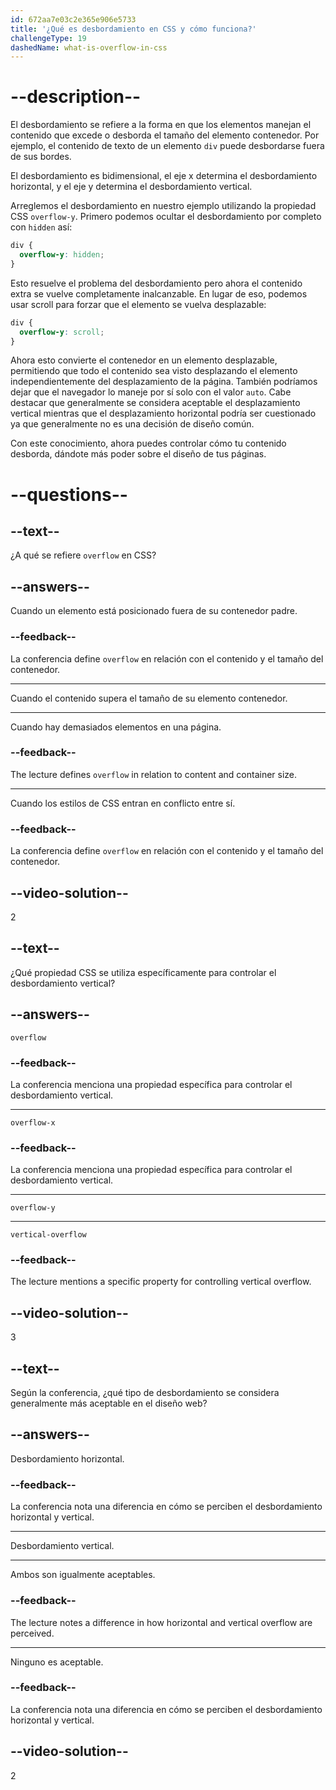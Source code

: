 ```yaml
---
id: 672aa7e03c2e365e906e5733
title: '¿Qué es desbordamiento en CSS y cómo funciona?'
challengeType: 19
dashedName: what-is-overflow-in-css
---
```


# --description--

El desbordamiento se refiere a la forma en que los elementos manejan el contenido que excede o desborda el tamaño del elemento contenedor. Por ejemplo, el contenido de texto de un elemento `div` puede desbordarse fuera de sus bordes.

El desbordamiento es bidimensional, el eje x determina el desbordamiento horizontal, y el eje y determina el desbordamiento vertical.

Arreglemos el desbordamiento en nuestro ejemplo utilizando la propiedad CSS `overflow-y`. Primero podemos ocultar el desbordamiento por completo con `hidden` así:

```css
div {
  overflow-y: hidden;
}
```

Esto resuelve el problema del desbordamiento pero ahora el contenido extra se vuelve completamente inalcanzable. En lugar de eso, podemos usar scroll para forzar que el elemento se vuelva desplazable:

```css
div {
  overflow-y: scroll;
}
```

Ahora esto convierte el contenedor en un elemento desplazable, permitiendo que todo el contenido sea visto desplazando el elemento independientemente del desplazamiento de la página. También podríamos dejar que el navegador lo maneje por sí solo con el valor `auto`. Cabe destacar que generalmente se considera aceptable el desplazamiento vertical mientras que el desplazamiento horizontal podría ser cuestionado ya que generalmente no es una decisión de diseño común.

Con este conocimiento, ahora puedes controlar cómo tu contenido desborda, dándote más poder sobre el diseño de tus páginas.

# --questions--

## --text--

¿A qué se refiere `overflow` en CSS?

## --answers--

Cuando un elemento está posicionado fuera de su contenedor padre.

### --feedback--

La conferencia define `overflow` en relación con el contenido y el tamaño del contenedor.

---

Cuando el contenido supera el tamaño de su elemento contenedor.

---

Cuando hay demasiados elementos en una página.

### --feedback--

The lecture defines `overflow` in relation to content and container size.

---

Cuando los estilos de CSS entran en conflicto entre sí.

### --feedback--

La conferencia define `overflow` en relación con el contenido y el tamaño del contenedor.

## --video-solution--

2

## --text--

¿Qué propiedad CSS se utiliza específicamente para controlar el desbordamiento vertical?

## --answers--

`overflow`

### --feedback--

La conferencia menciona una propiedad específica para controlar el desbordamiento vertical.

---

`overflow-x`

### --feedback--

La conferencia menciona una propiedad específica para controlar el desbordamiento vertical.

---

`overflow-y`

---

`vertical-overflow`

### --feedback--

The lecture mentions a specific property for controlling vertical overflow.

## --video-solution--

3

## --text--

Según la conferencia, ¿qué tipo de desbordamiento se considera generalmente más aceptable en el diseño web?

## --answers--

Desbordamiento horizontal.

### --feedback--

La conferencia nota una diferencia en cómo se perciben el desbordamiento horizontal y vertical.

---

Desbordamiento vertical.

---

Ambos son igualmente aceptables.

### --feedback--

The lecture notes a difference in how horizontal and vertical overflow are perceived.

---

Ninguno es aceptable.

### --feedback--

La conferencia nota una diferencia en cómo se perciben el desbordamiento horizontal y vertical.

## --video-solution--

2
